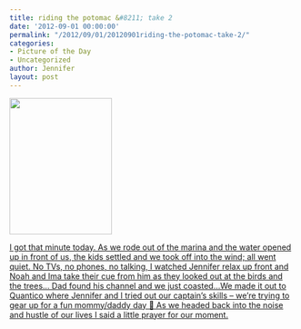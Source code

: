```yaml
---
title: riding the potomac &#8211; take 2
date: '2012-09-01 00:00:00'
permalink: "/2012/09/01/20120901riding-the-potomac-take-2/"
categories:
- Picture of the Day
- Uncategorized
author: Jennifer
layout: post
---
```


<a rel="attachment wp-att-1783" href="http://static.squarespace.com/static/50db6bb3e4b015296cd43789/50dfa5b1e4b0dc6320e0b5ea/50dfa5f0e4b0dc6320e0bd5e/1356834288705/?format=original"><img title="7909173146_bb294308ee_m-1" height="240" alt="" width="180" class="alignnone size-medium wp-image-1783" src="http://static.squarespace.com/static/50db6bb3e4b015296cd43789/50dfa5b1e4b0dc6320e0b5ea/50dfa5b4e4b0dc6320e0b957/1346538106000/?format=original" /></a>

[I got that minute today. As we rode out of the marina and the water opened up in front of us, the kids settled and we took off into the wind; all went quiet. No TVs, no phones, no talking, I watched Jennifer relax up front and Noah and Ima take their cue from him as they looked out at the birds and the trees&#8230; Dad found his channel and we just coasted&#8230;We made it out to Quantico where Jennifer and I tried out our captain&#8217;s skills &#8211; we&#8217;re trying to gear up for a fun mommy/daddy day 🙂 As we headed back into the noise and hustle of our lives I said a little prayer for our moment.](http://www.flickr.com/photos/jenniferandJennifers_photos/sets/72157630712018682/)

&nbsp;
